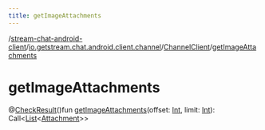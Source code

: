 ```yaml
---
title: getImageAttachments
---
```

/[stream-chat-android-client](../../index.md)/[io.getstream.chat.android.client.channel](../index.md)/[ChannelClient](index.md)/[getImageAttachments](getImageAttachments.md)  
  
  
  
# getImageAttachments  
@[CheckResult](https://developer.android.com/reference/kotlin/androidx/annotation/CheckResult.html)()fun [getImageAttachments](getImageAttachments.md)(offset: [Int](https://kotlinlang.org/api/latest/jvm/stdlib/kotlin/-int/index.html), limit: [Int](https://kotlinlang.org/api/latest/jvm/stdlib/kotlin/-int/index.html)): Call&lt;[List](https://kotlinlang.org/api/latest/jvm/stdlib/kotlin.collections/-list/index.html)&lt;[Attachment](../../io.getstream.chat.android.client.models/Attachment/index.md)&gt;&gt;
